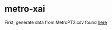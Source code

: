 # metro-xai

First, generate data from MetroPT2.csv found [here](https://zenodo.org/records/7766691)